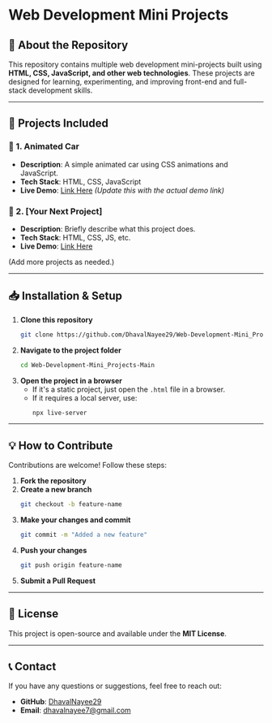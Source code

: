 # Web Development Mini Projects

## 📌 About the Repository
This repository contains multiple web development mini-projects built using **HTML, CSS, JavaScript, and other web technologies**. These projects are designed for learning, experimenting, and improving front-end and full-stack development skills.

---

## 🚀 Projects Included
### 🔹 1. Animated Car
- **Description**: A simple animated car using CSS animations and JavaScript.
- **Tech Stack**: HTML, CSS, JavaScript
- **Live Demo**: [Link Here](#) *(Update this with the actual demo link)*

### 🔹 2. [Your Next Project]
- **Description**: Briefly describe what this project does.
- **Tech Stack**: HTML, CSS, JS, etc.
- **Live Demo**: [Link Here](#)

(Add more projects as needed.)

---

## 📥 Installation & Setup
1. **Clone this repository**
   ```sh
   git clone https://github.com/DhavalNayee29/Web-Development-Mini_Projects-Main.git
   ```
2. **Navigate to the project folder**
   ```sh
   cd Web-Development-Mini_Projects-Main
   ```
3. **Open the project in a browser**
   - If it's a static project, just open the `.html` file in a browser.
   - If it requires a local server, use:
     ```sh
     npx live-server
     ```

---

## 💡 How to Contribute
Contributions are welcome! Follow these steps:
1. **Fork the repository**
2. **Create a new branch**
   ```sh
   git checkout -b feature-name
   ```
3. **Make your changes and commit**
   ```sh
   git commit -m "Added a new feature"
   ```
4. **Push your changes**
   ```sh
   git push origin feature-name
   ```
5. **Submit a Pull Request**

---

## 📄 License
This project is open-source and available under the **MIT License**.

---

## 📞 Contact
If you have any questions or suggestions, feel free to reach out:
- **GitHub**: [DhavalNayee29](https://github.com/DhavalNayee29)
- **Email**: dhavalnayee7@gmail.com

